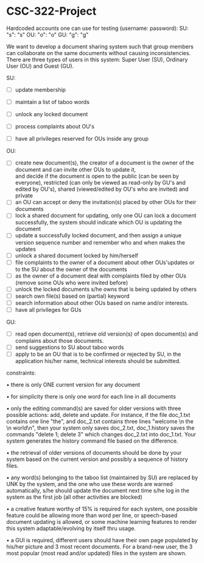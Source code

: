 # CSC-322-Project

Hardcoded accounts one can use for testing (username: password): 
SU: "s": "s"
OU: "o": "o"
GU: "g": "g"

  We want to develop a document sharing system such that group members can collaborate on the same documents without causing inconsistencies. There are three types of users in this system: Super User (SU), Ordinary User (OU) and Guest (GU). 
  
SU:

- [ ]	update membership
- [ ]	maintain a list of taboo words
- [ ]	unlock any locked document
- [ ]	process complaints about OU's
- [ ]	have all privileges reserved for OUs inside any group


OU:

- [ ] create new document(s), the creator of a document is the owner of the document and can invite other OUs to update it,   
      and decide if the document is open to the public (can be seen by everyone), restricted (can only be viewed as read-only 
      by GU's and edited by OU's), shared (viewed/edited by OU's who are invited) and private
- [ ] an OU can accept or deny the invitation(s) placed by other OUs for their documents
- [ ] lock a shared document for updating, only one OU can lock a document successfully, the system should indicate which OU 
      is updating the document
- [ ] update a successfully locked document, and then assign a unique version sequence number and remember who and when makes 
      the updates
- [ ] unlock a shared document locked by him/herself
- [ ] file complaints to the owner of a document about other OUs'updates or to the SU about the owner of the documents
- [ ] as the owner of a document deal with complaints filed by other OUs (remove some OUs who were invited before)
- [ ] unlock the locked documents s/he owns that is being updated by others
- [ ] search own file(s) based on (partial) keyword
- [ ] search information about other OUs based on name and/or interests.
- [ ] have all privileges for GUs

GU:

- [ ] read open document(s), retrieve old version(s) of open document(s) and complains about those documents.
- [ ] send suggestions to SU about taboo words
- [ ] apply to be an OU that is to be confirmed or rejected by SU, in the application his/her name, technical interests should 
      be submitted.

constraints:

•	there is only ONE current version for any document

•	for simplicity there is only one word for each line in all documents 

•	only the editing command(s) are saved for older versions with three possible actions: add, delete and update. For instance, if the file doc_1.txt contains one line "the", and doc_2.txt contains three lines "welcome \n the \n world\n", then your system only saves doc_2.txt, doc_1.history saves the commands "delete 1; delete 3" which changes doc_2.txt into doc_1.txt. Your system generates the history command file based on the difference.

•	the retrieval of older versions of documents should be done by your system based on the current version and possibly a sequence of history files. 

•	any word(s) belonging to the taboo list (maintained by SU) are replaced by UNK by the system, and the one who use these words are warned automatically, s/he should update the document next time s/he log in the system as the first job (all other activities are blocked)

•	a creative feature worthy of 15% is required for each system, one possible feature could be allowing more than word per line, or speech-based document updating is allowed, or some machine learning features to render this system adaptable/evolving by itself thru usage. 

•	a GUI is required, different users should have their own page populated by his/her picture and 3 most recent documents. For a brand-new user, the 3 most popular (most read and/or updated) files in the system are shown.
